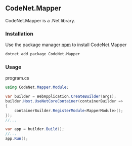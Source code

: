 ## CodeNet.Mapper

CodeNet.Mapper is a .Net library.

### Installation

Use the package manager [npm](https://www.nuget.org/packages/CodeNet.Mapper/) to install CodeNet.Mapper

```bash
dotnet add package CodeNet.Mapper
```

### Usage
program.cs
```csharp
using CodeNet.Mapper.Module;

var builder = WebApplication.CreateBuilder(args);
builder.Host.UseNetCoreContainer(containerBuilder =>
{
    containerBuilder.RegisterModule<MapperModule>();
});
//...

var app = builder.Build();
//...
app.Run();
```